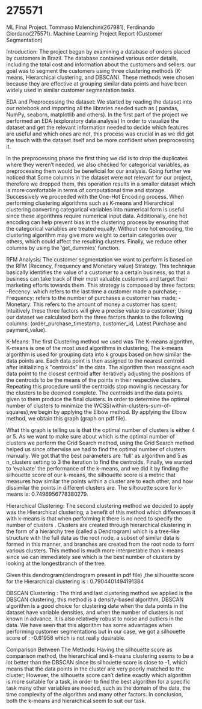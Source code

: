 # 275571
ML Final Project. Tommaso Malenchini(267981), Ferdinando Giordano(275571).
Machine Learning Project Report (Customer Segmentation)


Introduction: The project began by examining a database of orders placed by customers in Brazil. The database contained various order details, including the total cost and information about the customers and sellers. our goal was to segment the customers using three clustering methods (K-means, Hierarchical clustering, and DBSCAN). These methods were chosen because they are effective at grouping similar data points and have been widely used in similar customer segmentation tasks.


EDA and Preprocessing the dataset: We started by reading the dataset into our notebook and importing all the libraries needed such as ( pandas, NumPy, seaborn, matplotlib and others).
 In the first part of the project we performed an EDA (exploratory data analysis) In order to visualize the dataset and get the relevant information needed  to decide which features are useful and which ones are not, this process was crucial in as we did get the touch with the dataset itself and be more confident when preprocessing it.

In the preprocessing phase the first thing we did is to drop the duplicates where they weren’t needed, we also checked for categorical variables, as preprocessing them would be beneficial for our analysis.  Going further we noticed that Some columns in the dataset were not relevant for our project, therefore we dropped them, this operation results in a smaller dataset which is more comfortable in terms of computational time and storage. 
Successively we proceeded with the One-Hot Encoding process. When performing clustering algorithms such as K-means and Hierarchical clustering converting categorical variables into numerical form is useful since these algorithms require numerical input data. Additionally, one hot encoding can help prevent bias in the clustering process by ensuring that the categorical variables are treated equally. Without one hot encoding, the clustering algorithm may give more weight to certain categories over others, which could affect the resulting clusters. Finally, we reduce other columns by using the ‘get_dummies’ function.



RFM Analysis: The customer segmentation we want to perform is based on the RFM (Recency, Frequency and Monetary value) Strategy. This technique basically identifies the value of a customer to a certain business, so that a business can take track of their most valuable customers and target their marketing efforts towards them. This strategy is composed by three factors: 
-Recency: which refers to the last time a customer made a purchase;
-Frequency: refers to the number of purchases a customer has made;
-Monetary: This refers to the amount of money a customer has spent;
Intuitively these three factors will give a precise value to a customer;
Using our dataset we calculated both the three factors thanks to the following columns: (order_purchase_timestamp, customer_id, Latest Purchase and payment_value). 


K-Means: The first Clustering method we used was The K-means algorithm, K-means is one of the most used algorithms in clustering, The k-means algorithm is used for grouping data into k groups based on how similar the data points are. Each data point is then assigned to the nearest centroid after initializing k "centroids" in the data. The algorithm then reassigns each data point to the closest centroid after iteratively adjusting the positions of the centroids to be the means of the points in their respective clusters. Repeating this procedure until the centroids stop moving is necessary for the clusters to be deemed complete. The centroids and the data points given to them produce the final clusters.
In order to determine the optimal number of clusters to minimize the WCSS(within-clusters-sum-of-squares),we begin by applying the Elbow method. By applying the Elbow method, we obtain this graph (graph on pdf file).
 


What this graph is telling us is that the optimal number of clusters is either 4 or 5. As we want to make sure about which is the optimal number of clusters we perform the Grid Search method, using the Grid Search method helped us since otherwise we had to find the optimal number of clusters manually. 
We got that the best parameters are 'full' as algorithm and 5 as n_clusters setting to 3 the iteration to find the centroids. 
Finally, we wanted to ‘evaluate’ the performance of the k-means, and we did it by finding the silhouette score of our k-means, the silhouette score is a metric that measures how similar the points within a cluster are to each other, and how dissimilar the points in different clusters are.  The silhouette score for k-means is: 0.7496956778380279.


Hierarchical Clustering: The second clustering method we decided to apply was the Hierarchical clustering, a benefit of this method which differences it with k-means is that  when performing it there is no need to specify the number of clusters . Clusters are created through hierarchical clustering in the form of a hierarchy tree (called a Dendrogram) which is a tree-like structure with the full data as the root node, a subset of similar data is formed in this manner, and branches are created from the root node to form various clusters. This method is much more interpretable than k-means since we can immediately see which is the best number of clusters by looking at the longestbranch of the tree.

 


Given this dendrogram(dendrogram present in pdf file) ,the silhouette score for the Hierarchical clustering is : 0.7904401494191384


DBSCAN Clustering : The third and last clustering method we applied is the DBSCAN clustering, this method is a density-based algorithm, DBSCAN algorithm is a good choice for clustering data when the data points in the dataset have variable densities, and when the number of clusters is not known in advance. It is also relatively robust to noise and outliers in the data. We have seen that this algorithm has some advantages when performing customer segmentations but in our case, we got a silhouette score of : -0.61958 which is not really desirable. 




Comparison Between The Methods: Having the silhouette score as comparison method, the hierarchical and k-means clustering seems to be a lot better than the DBSCAN since its silhouette score is close to -1, which means that the data points in the cluster are very poorly matched to the cluster; However, the silhouette score can’t define exactly which algorithm is more suitable for a task, in order to find the best algorithm for a specific task many other variables are needed, such as the domain of the data, the time complexity of the algorithm and many other factors.
In conclusion, both the k-means and hierarchical seem to suit our task. 
